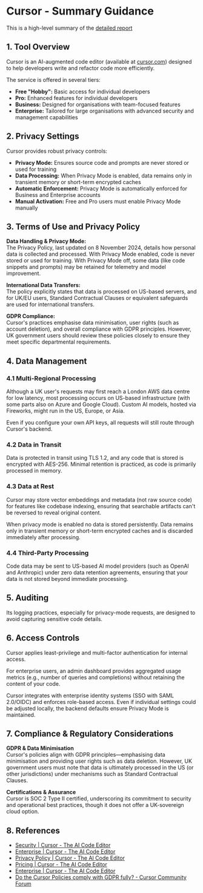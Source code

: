 # Cursor - Summary Guidance

This is a high-level summary of the [detailed report](cursor-detailed.md)

## 1. Tool Overview

Cursor is an AI-augmented code editor (available at [cursor.com](https://www.cursor.com/)) designed to help developers write and refactor code more efficiently. 

The service is offered in several tiers:
- **Free "Hobby":** Basic access for individual developers
- **Pro:** Enhanced features for individual developers
- **Business:** Designed for organisations with team-focused features
- **Enterprise:** Tailored for large organisations with advanced security and management capabilities

## 2. Privacy Settings

Cursor provides robust privacy controls:
- **Privacy Mode:** Ensures source code and prompts are never stored or used for training
- **Data Processing:** When Privacy Mode is enabled, data remains only in transient memory or short-term encrypted caches
- **Automatic Enforcement:** Privacy Mode is automatically enforced for Business and Enterprise accounts
- **Manual Activation:** Free and Pro users must enable Privacy Mode manually

## 3. Terms of Use and Privacy Policy

**Data Handling & Privacy Mode:**  
The Privacy Policy, last updated on 8 November 2024, details how personal data is collected and processed. With Privacy Mode enabled, code is never stored or used for training. With Privacy Mode off, some data (like code snippets and prompts) may be retained for telemetry and model improvement.

**International Data Transfers:**  
The policy explicitly states that data is processed on US-based servers, and for UK/EU users, Standard Contractual Clauses or equivalent safeguards are used for international transfers.

**GDPR Compliance:**  
Cursor's practices emphasise data minimisation, user rights (such as account deletion), and overall compliance with GDPR principles. However, UK government users should review these policies closely to ensure they meet specific departmental requirements.

## 4. Data Management

### 4.1 Multi-Regional Processing

Although a UK user's requests may first reach a London AWS data centre for low latency, most processing occurs on US-based infrastructure (with some parts also on Azure and Google Cloud). Custom AI models, hosted via Fireworks, might run in the US, Europe, or Asia.

Even if you configure your own API keys, all requests will still route through Cursor's backend.
  
### 4.2 Data in Transit  

Data is protected in transit using TLS 1.2, and any code that is stored is encrypted with AES-256. Minimal retention is practiced, as code is primarily processed in memory.

### 4.3 Data at Rest

Cursor may store vector embeddings and metadata (not raw source code) for features like codebase indexing, ensuring that searchable artifacts can't be reversed to reveal original content.

When privacy mode is enabled no data is stored persistently. Data remains only in transient memory or short-term encrypted caches and is discarded immediately after processing.

### 4.4 Third-Party Processing  

Code data may be sent to US-based AI model providers (such as OpenAI and Anthropic) under zero data retention agreements, ensuring that your data is not stored beyond immediate processing.

## 5. Auditing

Its logging practices, especially for privacy-mode requests, are designed to avoid capturing sensitive code details.

## 6. Access Controls

Cursor applies least-privilege and multi-factor authentication for internal access.

For enterprise users, an admin dashboard provides aggregated usage metrics (e.g., number of queries and completions) without retaining the content of your code.

Cursor integrates with enterprise identity systems (SSO with SAML 2.0/OIDC) and enforces role-based access. Even if individual settings could be adjusted locally, the backend defaults ensure Privacy Mode is maintained.

## 7. Compliance & Regulatory Considerations

**GDPR & Data Minimisation**  
Cursor's policies align with GDPR principles—emphasising data minimisation and providing user rights such as data deletion. However, UK government users must note that data is ultimately processed in the US (or other jurisdictions) under mechanisms such as Standard Contractual Clauses.

**Certifications & Assurance**  
Cursor is SOC 2 Type II certified, underscoring its commitment to security and operational best practices, though it does not offer a UK-sovereign cloud option.

## 8. References

- [Security | Cursor - The AI Code Editor](https://www.cursor.com/security#:~:text=While%20we%20have%20several%20large,make%20a%20proper%20risk%20assessment)
- [Enterprise | Cursor - The AI Code Editor](https://www.cursor.com/enterprise#:~:text=How%20does%20Cursor%20secure%20my,code)
- [Privacy Policy | Cursor - The AI Code Editor](https://www.cursor.com/privacy#:~:text=TLDR)
- [Pricing | Cursor - The AI Code Editor](https://www.cursor.com/pricing#:~:text=Everything%20in%20Pro%2C%20plus)
- [Enterprise | Cursor - The AI Code Editor](https://www.cursor.com/enterprise#:~:text=Do%20you%20support%20SSO%3F)
- [Do the Cursor Policies comply with GDPR fully? - Cursor Community Forum](https://forum.cursor.com/t/do-the-cursor-policies-comply-with-gdpr-fully/20294#:~:text=%E2%80%A2%20Ensure%20explicit%2C%20informed%20consent,when%20Privacy%20Mode%20is%20off)
